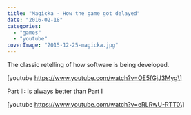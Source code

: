 ```yaml
---
title: "Magicka - How the game got delayed"
date: "2016-02-18"
categories: 
  - "games"
  - "youtube"
coverImage: "2015-12-25-magicka.jpg"
---
```


The classic retelling of how software is being developed.

\[youtube https://www.youtube.com/watch?v=OE5fGjJ3Myg\]

Part II: Is always better than Part I

\[youtube https://www.youtube.com/watch?v=eRLRwU-RTT0\]
